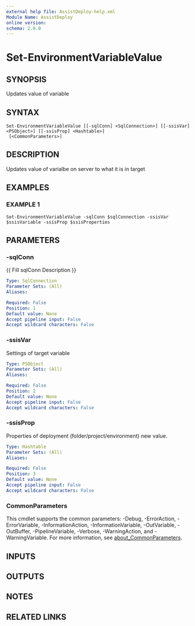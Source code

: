 ```yaml
---
external help file: AssistDeploy-help.xml
Module Name: AssistDeploy
online version:
schema: 2.0.0
---
```


# Set-EnvironmentVariableValue

## SYNOPSIS
Updates value of variable

## SYNTAX

```
Set-EnvironmentVariableValue [[-sqlConn] <SqlConnection>] [[-ssisVar] <PSObject>] [[-ssisProp] <Hashtable>]
 [<CommonParameters>]
```

## DESCRIPTION
Updates value of varialbe on server to what it is in target

## EXAMPLES

### EXAMPLE 1
```
Set-EnvironmentVariableValue -sqlConn $sqlConnection -ssisVar $ssisVariable -ssisProp $ssisProperties
```

## PARAMETERS

### -sqlConn
{{ Fill sqlConn Description }}

```yaml
Type: SqlConnection
Parameter Sets: (All)
Aliases:

Required: False
Position: 1
Default value: None
Accept pipeline input: False
Accept wildcard characters: False
```

### -ssisVar
Settings of target variable

```yaml
Type: PSObject
Parameter Sets: (All)
Aliases:

Required: False
Position: 2
Default value: None
Accept pipeline input: False
Accept wildcard characters: False
```

### -ssisProp
Properties of deployment (folder/project/environment)
new value.

```yaml
Type: Hashtable
Parameter Sets: (All)
Aliases:

Required: False
Position: 3
Default value: None
Accept pipeline input: False
Accept wildcard characters: False
```

### CommonParameters
This cmdlet supports the common parameters: -Debug, -ErrorAction, -ErrorVariable, -InformationAction, -InformationVariable, -OutVariable, -OutBuffer, -PipelineVariable, -Verbose, -WarningAction, and -WarningVariable. For more information, see [about_CommonParameters](http://go.microsoft.com/fwlink/?LinkID=113216).

## INPUTS

## OUTPUTS

## NOTES

## RELATED LINKS
